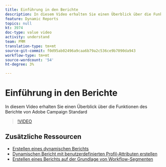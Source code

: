 ```yaml
---
title: Einführung in den Berichte
description: In diesem Video erhalten Sie einen Überblick über die Funktionen des Berichte von Adobe Campaign Standard
feature: Dynamic Reports
topics: null
kt: 3974
doc-type: value video
activity: understand
team: PMM
translation-type: tm+mt
source-git-commit: f0d95ab02496a9caa6b79a2c536ce9b7090da943
workflow-type: tm+mt
source-wordcount: '54'
ht-degree: 3%

---
```



# Einführung in den Berichte

In diesem Video erhalten Sie einen Überblick über die Funktionen des Berichte von Adobe Campaign Standard

>[!VIDEO](https://video.tv.adobe.com/v/29461?quality=12)

## Zusätzliche Ressourcen

* [Erstellen eines dynamischen Berichts](/help/reporting/creating-a-dynamic-report.md)
* [Dynamischen Bericht mit benutzerdefinierten Profil-Attributen erstellen](/help/reporting/custom-profile-attributes-dynamic-reports.md)
* [Erstellen eines Berichts auf der Grundlage von Workflow-Segmenten](/help/reporting/report-on-workflow-segments.md)
